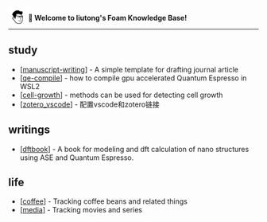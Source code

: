 
<img src="attachments/2021-11-14-19-05-29.png" width=40 align="left">

**👋 Welcome to liutong's Foam Knowledge Base!**

------

## study

- [[manuscript-writing]] - A simple template for drafting journal article
- [[qe-compile]] - how to compile gpu accelerated Quantum Espresso in WSL2
- [[cell-growth]] - methods can be used for detecting cell growth
- [[zotero_vscode]] - 配置vscode和zotero链接

## writings

- [\[dftbook\]](/dftbook/dftbook.html) - A book for modeling and dft calculation of nano structures using ASE and Quantum Espresso.
## life

- [[coffee]] - Tracking coffee beans and related things
- [[media]] - Tracking movies and series

[//begin]: # "Autogenerated link references for markdown compatibility"
[manuscript-writing]: docs/md_files/manuscript-writing "manuscript-writing"
[qe-compile]: docs/md_files/qe-compile "qe-compile"
[cell-growth]: docs/md_files/cell-growth "cell-growth"
[zotero_vscode]: docs/md_files/zotero_vscode "zotero_vscode"
[coffee]: docs/md_files/coffee "coffee"
[media]: docs/md_files/media "media"
[//end]: # "Autogenerated link references"